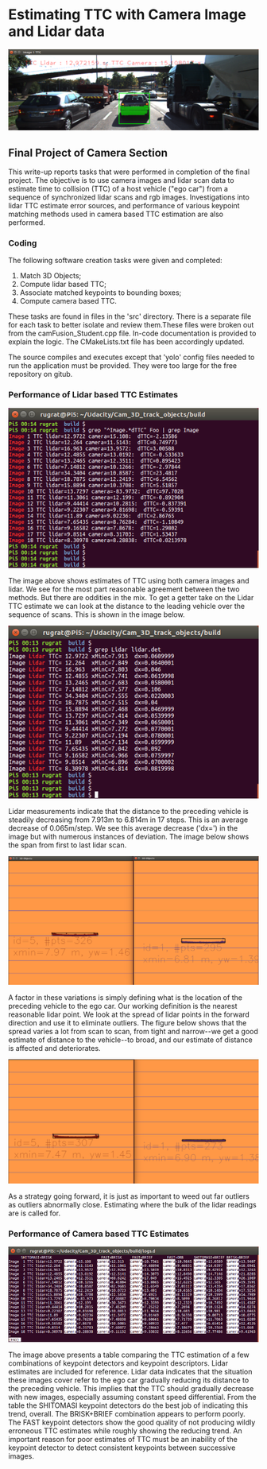 # Estimating TTC with Camera Image and Lidar data

<img src="pngs.d/3DTrack.png" />


## Final Project of Camera Section
This write-up reports tasks that were performed in completion of the final project. The objective is to use camera images and lidar scan data to estimate time to collision (TTC) of a host vehicle ("ego car") from a sequence of synchronized lidar scans and rgb images. Investigations into lidar TTC estimate error sources, and performance of various keypoint matching methods used in camera based TTC estimation are also performed.

### Coding

The following software creation tasks were given and completed:

1. Match 3D Objects;
2. Compute lidar based TTC;
3. Associate matched keypoints to bounding boxes;
4. Compute camera based TTC.

These tasks are found in files in the 'src' directory. There is a separate file for each task to better isolate and review them.These files were broken out from the camFusion_Student.cpp file. In-code documentation is provided to explain the logic. The CMakeLists.txt file has been accordingly updated.

The source compiles and executes except that 'yolo' config files needed to run the application must be provided. They were too large for the free repository on gitub.


### Performance of Lidar based TTC Estimates

<img src="pngs.d/TTC-Cam-Lidar.png" />

The image above shows estimates of TTC using both camera images and lidar. We see for the most part reasonable agreement between the two methods. But there are oddities in the mix. To get a getter take on the Lidar TTC estimate we can look at the distance to the leading vehicle over the sequence of scans. This is shown in the image below.

<img src="pngs.d/Lidar-TTC.png" />

Lidar measurements indicate that the distance to the preceding vehicle is steadily decreasing from 7.913m to 6.814m in 17 steps. This is an average decrease of 0.065m/step. We see this average decrease ('dx=') in the image but with numerous instances of deviation. The image below shows the span from first to last lidar scan.

<img src="pngs.d/OverHead-1-18.png" />

A factor in these variations is simply defining what is the location of the preceding vehicle to the ego car. Our working definition is the nearest reasonable lidar point. We look at the spread of lidar points in the forward direction and use it to eliminate outliers. The figure below shows that the spread varies a lot from scan to scan, from tight and narrow--we get a good estimate of distance to the vehicle--to broad, and our estimate of distance is affected and deteriorates.

<img src="pngs.d/Lidar-Narr-Brd.png" />

As a strategy going forward, it is just as important to weed out far outliers as outliers abnormally close. Estimating where the bulk of the lidar readings are is called for.

### Performance of Camera based TTC Estimates

<img src="pngs.d/FullCamTTC.png" />

The image above presents a table comparing the TTC estimation of a few combinations of keypoint detectors and keypoint descriptors. Lidar estimates are included for reference. Lidar data indicates that the situation these images cover refer to the ego car gradually reducing its distance to the preceding vehicle. This implies that the TTC should gradually decrease with new images, especially assuming constant speed differential. From the table the SHITOMASI keypoint detectors do the best job of indicating this trend, overall. The BRISK+BRIEF combination appears to perform poorly. The FAST keypoint detectors show the good quality of not producing wildly erroneous TTC estimates while roughly showing the reducing trend. An important reason for poor estimates of TTC must be an inability of the keypoint detector to detect consistent keypoints between successive images.
